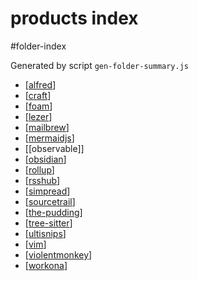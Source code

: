 products index
===
#folder-index

Generated by script `gen-folder-summary.js`

- [[alfred]]
- [[craft]]
- [[foam]]
- [[lezer]]
- [[mailbrew]]
- [[mermaidjs]]
- [[observable]]
- [[obsidian]]
- [[rollup]]
- [[rsshub]]
- [[simpread]]
- [[sourcetrail]]
- [[the-pudding]]
- [[tree-sitter]]
- [[ultisnips]]
- [[vim]]
- [[violentmonkey]]
- [[workona]]
<!--end-generated-->

[//begin]: # "Autogenerated link references for markdown compatibility"
[alfred]: products/alfred "Alfred"
[craft]: products/craft "Craft"
[foam]: products/foam "Foam"
[lezer]: products/lezer "Lezer"
[mailbrew]: products/mailbrew "Mailbrew"
[mermaidjs]: products/mermaidjs "Mermaid.js"
[obsidian]: products/obsidian "Obsidian"
[rollup]: products/rollup "Rollup"
[rsshub]: products/rsshub "Rsshub"
[simpread]: products/simpread "Simpread"
[sourcetrail]: products/sourcetrail "Sourcetrail"
[the-pudding]: products/the-pudding "The Pudding"
[tree-sitter]: products/tree-sitter "tree-sitter"
[ultisnips]: products/ultisnips "UltiSnips"
[vim]: products/vim "Vim"
[violentmonkey]: products/violentmonkey "Violentmonkey"
[workona]: products/workona "Workona"
[//end]: # "Autogenerated link references"

